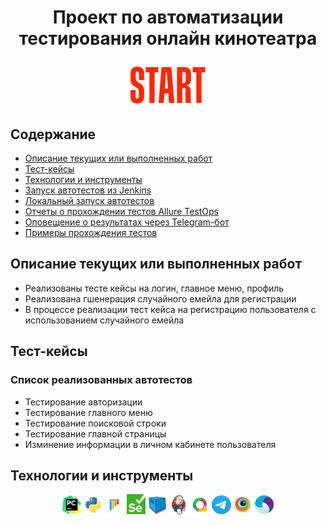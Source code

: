 <h1 align="center">Проект по автоматизации тестирования онлайн кинотеатра
<p>
<a href="https://start.ru/" target="_blank"> 
<img src="Pictures/start.logo.png" alt="онлайн кинотеатр start"> 
</a>
</p>
</h1>

## Содержание
+ [Описание текущих или выполненных работ](#патчноут)
+ [Тест-кейсы](#Тесты)
+ [Технологии и инструменты](#Технологии)
+ [Запуск автотестов из Jenkins](#Jenkins_web)
+ [Локальный запуск автотестов](#локальный_запуск)
+ [Отчеты о прохождении тестов Allure TestOps](#Allure)
+ [Оповещение о результатах через Telegram-бот](#Telegram) 
+ [Примеры прохождения тестов](#Примеры) 

<a name="патчноут">
  
## Описание текущих или выполненных работ
- Реализованы тесте кейсы на логин, главное меню, профиль
- Реализована гшенерация случайного емейла для регистрации
- В процессе реализации тест кейса на регистрацию пользователя с использованием случайного емейла


<a name="Тесты">

## Тест-кейсы
### Список реализованных автотестов
- Тестирование авторизации
- Тестирование главного меню
- Тестирование поисковой строки
- Тестирование главной страницы
- Изминение информации в личном кабинете пользователя

<a name="Технологии">

## Технологии и инструменты
<p align="center">
<img width="6%" title="PyCharm" src="/Pictures/PyCharm_Icon.svg">
<img width="6%" title="Python" src="/Pictures/python-original.svg">
<img width="6%" title="Pytest" src="/Pictures/pytest-original.svg">
<img width="6%" title="Selenium" src="/Pictures/selenium.png">
<img width="6%" title="Selene" src="/Pictures/selenoid.png">
<img width="6%" title="Jenkins" src="/Pictures/jenkins-original.svg">  
<img width="6%" title="Allure TestOps" src="/Pictures/allure.png">
<img width="6%" title="Telegram" src="/Pictures/telegram.svg">
<img width="6%" title="Browserstack" src="/Pictures/Browserstack.svg"> 
<img width="6%" title="Appium" src="/Pictures/Appium.svg"> 
</p>
